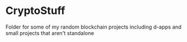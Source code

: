 # CryptoStuff
Folder for some of my random blockchain projects including d-apps and small projects that aren't standalone
